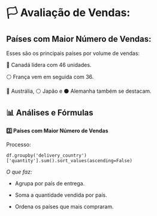 # 🏳️ Avaliação de Vendas:

## Países com Maior Número de Vendas:

Esses são os principais países por volume de vendas:

🔴 Canadá lidera com 46 unidades.

⚪ França vem em seguida com 36.

🔵 Austrália, ⚪ Japão e ⚫ Alemanha também se destacam.


## 📊 Análises e Fórmulas

**2️⃣ Países com Maior Número de Vendas**

Processo:

    df.groupby('delivery_country')['quantity'].sum().sort_values(ascending=False)

*O que faz:*

- Agrupa por país de entrega.

- Soma a quantidade vendida por país.

- Ordena os países que mais compraram.
